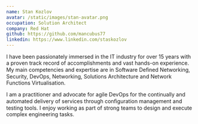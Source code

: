 ```yaml
---
name: Stan Kozlov
avatar: /static/images/stan-avatar.png
occupation: Solution Architect
company: Red Hat
github: https://github.com/mancubus77
linkedin: https://www.linkedin.com/staskozlov
---
```


I have been passionately immersed in the IT industry for over 15 years with a proven track record of accomplishments and vast hands-on experience. My main competencies and expertise are in Software Deﬁned Networking, Security, DevOps, Networking, Solutions Architecture and Network Functions Virtualisation.

I am a practitioner and advocate for agile DevOps for the continually and automated delivery of services through conﬁguration management and testing tools. I enjoy working as part of strong teams to design and execute complex engineering tasks.
